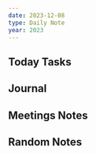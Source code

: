 ```yaml
---
date: 2023-12-08
type: Daily Note
year: 2023
---
```


## Today Tasks

## Journal

## Meetings Notes

## Random Notes
